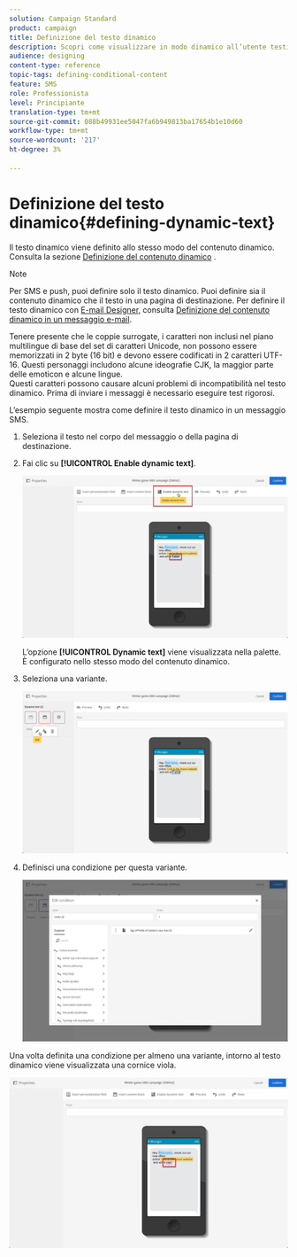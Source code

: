 ```yaml
---
solution: Campaign Standard
product: campaign
title: Definizione del testo dinamico
description: Scopri come visualizzare in modo dinamico all’utente testi diversi in base alle condizioni definite in Adobe Campaign.
audience: designing
content-type: reference
topic-tags: defining-conditional-content
feature: SMS
role: Professionista
level: Principiante
translation-type: tm+mt
source-git-commit: 088b49931ee5047fa6b949813ba17654b1e10d60
workflow-type: tm+mt
source-wordcount: '217'
ht-degree: 3%

---
```



# Definizione del testo dinamico{#defining-dynamic-text}

Il testo dinamico viene definito allo stesso modo del contenuto dinamico. Consulta la sezione [Definizione del contenuto dinamico](../../designing/using/personalization.md#defining-dynamic-content-in-an-email) .

>[!NOTE]
>
>Per SMS e push, puoi definire solo il testo dinamico. Puoi definire sia il contenuto dinamico che il testo in una pagina di destinazione. Per definire il testo dinamico con [E-mail Designer](../../designing/using/designing-content-in-adobe-campaign.md), consulta [Definizione del contenuto dinamico in un messaggio e-mail](../../designing/using/personalization.md#defining-dynamic-content-in-an-email).

Tenere presente che le coppie surrogate, i caratteri non inclusi nel piano multilingue di base del set di caratteri Unicode, non possono essere memorizzati in 2 byte (16 bit) e devono essere codificati in 2 caratteri UTF-16. Questi personaggi includono alcune ideografie CJK, la maggior parte delle emoticon e alcune lingue.
<br>Questi caratteri possono causare alcuni problemi di incompatibilità nel testo dinamico. Prima di inviare i messaggi è necessario eseguire test rigorosi.


L’esempio seguente mostra come definire il testo dinamico in un messaggio SMS.

1. Seleziona il testo nel corpo del messaggio o della pagina di destinazione.
1. Fai clic su **[!UICONTROL Enable dynamic text]**.

   ![](assets/dynamic_text_sms_1.png)

   L’opzione **[!UICONTROL Dynamic text]** viene visualizzata nella palette. È configurato nello stesso modo del contenuto dinamico.

1. Seleziona una variante.

   ![](assets/dynamic_text_sms_2.png)

1. Definisci una condizione per questa variante.

   ![](assets/dynamic_text_sms_4.png)

Una volta definita una condizione per almeno una variante, intorno al testo dinamico viene visualizzata una cornice viola.

![](assets/dynamic_text_sms_3.png)
